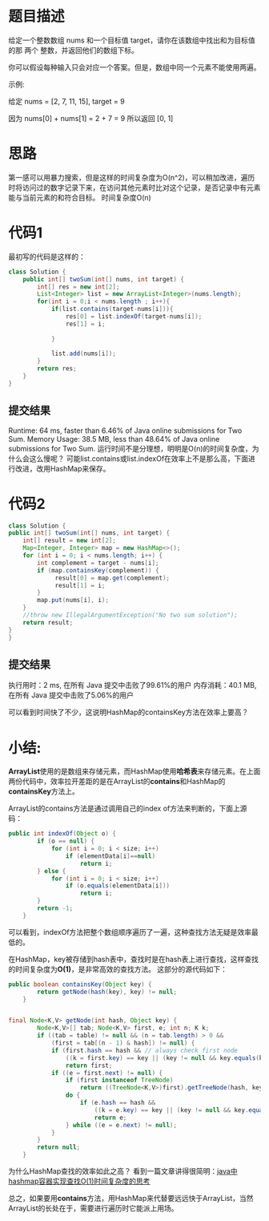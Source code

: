# 题目描述
给定一个整数数组 nums 和一个目标值 target，请你在该数组中找出和为目标值的那 两个 整数，并返回他们的数组下标。

你可以假设每种输入只会对应一个答案。但是，数组中同一个元素不能使用两遍。


示例:

给定 nums = [2, 7, 11, 15], target = 9

因为 nums[0] + nums[1] = 2 + 7 = 9
所以返回 [0, 1]



# 思路
第一感可以用暴力搜索，但是这样的时间复杂度为O(n^2)，可以稍加改进，遍历时将访问过的数字记录下来，在访问其他元素时比对这个记录，是否记录中有元素能与当前元素的和符合目标。
时间复杂度O(n)

# 代码1
最初写的代码是这样的：

```java
class Solution {
    public int[] twoSum(int[] nums, int target) {
    	int[] res = new int[2];
        List<Integer> list = new ArrayList<Integer>(nums.length);
        for(int i = 0;i < nums.length ; i++){
        	if(list.contains(target-nums[i])){
        		res[0] = list.indexOf(target-nums[i]);
        		res[1] = i;
        		
        	}
        	
        	list.add(nums[i]);
        }
        return res;
    }
}
```
## 提交结果
Runtime: 64 ms, faster than 6.46% of Java online submissions for Two Sum.
Memory Usage: 38.5 MB, less than 48.64% of Java online submissions for Two Sum.
运行时间不是分理想，明明是O(n)的时间复杂度，为什么会这么慢呢？
可能list.contains或list.indexOf在效率上不是那么高，下面进行改进，改用HashMap来保存。

# 代码2

```java
class Solution {
public int[] twoSum(int[] nums, int target) {
	int[] result = new int[2];
    Map<Integer, Integer> map = new HashMap<>();
    for (int i = 0; i < nums.length; i++) {
        int complement = target - nums[i];
        if (map.containsKey(complement)) {
             result[0] = map.get(complement);
             result[1] = i;
        }
        map.put(nums[i], i);
    }
    //throw new IllegalArgumentException("No two sum solution");
    return result;
}
}
```

## 提交结果
执行用时：2 ms, 在所有 Java 提交中击败了99.61%的用户
内存消耗：40.1 MB, 在所有 Java 提交中击败了5.06%的用户

可以看到时间快了不少，这说明HashMap的containsKey方法在效率上要高？

# 小结:
**ArrayList**使用的是数组来存储元素，而HashMap使用**哈希表**来存储元素。在上面两份代码中，效率拉开差距的是在ArrayList的**contains**和HashMap的**containsKey**方法上。

ArrayList的contains方法是通过调用自己的index of方法来判断的，下面上源码：

```java
public int indexOf(Object o) {
        if (o == null) {
            for (int i = 0; i < size; i++)
                if (elementData[i]==null)
                    return i;
        } else {
            for (int i = 0; i < size; i++)
                if (o.equals(elementData[i]))
                    return i;
        }
        return -1;
    }

```
可以看到，indexOf方法把整个数组顺序遍历了一遍，这种查找方法无疑是效率最低的。

在HashMap，key被存储到hash表中，查找时是在hash表上进行查找，这样查找的时间复杂度为**O(1)**，是非常高效的查找方法。
这部分的源代码如下：

```java
public boolean containsKey(Object key) {
        return getNode(hash(key), key) != null;
    }
```

```java

final Node<K,V> getNode(int hash, Object key) {
        Node<K,V>[] tab; Node<K,V> first, e; int n; K k;
        if ((tab = table) != null && (n = tab.length) > 0 &&
            (first = tab[(n - 1) & hash]) != null) {
            if (first.hash == hash && // always check first node
                ((k = first.key) == key || (key != null && key.equals(k))))
                return first;
            if ((e = first.next) != null) {
                if (first instanceof TreeNode)
                    return ((TreeNode<K,V>)first).getTreeNode(hash, key);
                do {
                    if (e.hash == hash &&
                        ((k = e.key) == key || (key != null && key.equals(k))))
                        return e;
                } while ((e = e.next) != null);
            }
        }
        return null;
    }

```
为什么HashMap查找的效率如此之高？
看到一篇文章讲得很简明：[java中hashmap容器实现查找O(1)时间复杂度的思考](https://blog.csdn.net/u014633283/article/details/48549155)

总之，如果要用**contains**方法，用HashMap来代替要远远快于ArrayList，当然ArrayList的长处在于，需要进行遍历时它能派上用场。